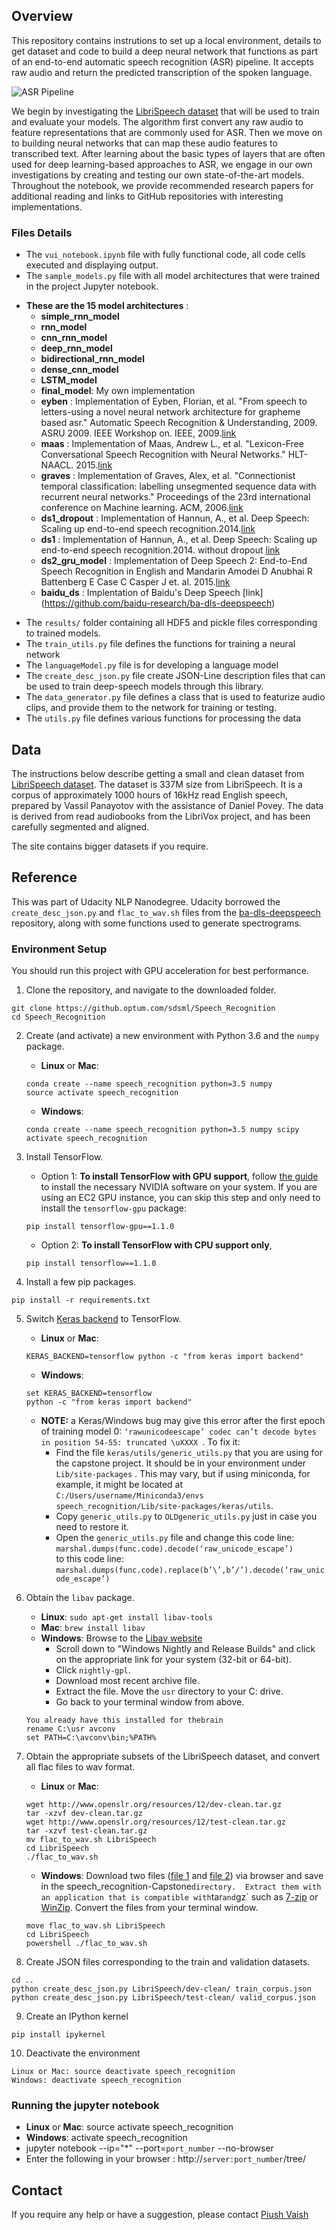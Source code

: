 [//]: # (Image References)

[image1]: ./images/pipeline.png "ASR Pipeline"
[image2]: ./images/select_kernel.png "select speech_recognition kernel"

## Overview

This repository contains instrutions to set up a local environment, details to get dataset and code to build a deep neural network that functions as part of an end-to-end automatic speech recognition (ASR) pipeline. It accepts raw audio and return the predicted transcription of the spoken language. 

![ASR Pipeline][image1]

We begin by investigating the [LibriSpeech dataset](http://www.openslr.org/12/) that will be used to train and evaluate your models. The algorithm first convert any raw audio to feature representations that are commonly used for ASR. Then we move on to building neural networks that can map these audio features to transcribed text. After learning about the basic types of layers that are often used for deep learning-based approaches to ASR, we engage in our own investigations by creating and testing our own state-of-the-art models. Throughout the notebook, we provide recommended research papers for additional reading and links to GitHub repositories with interesting implementations. 

### Files Details

- The `vui_notebook.ipynb` file with fully functional code, all code cells executed and displaying output.
- The `sample_models.py` file with all model architectures that were trained in the project Jupyter notebook.
* __These are the 15 model architectures__ : 
	* __simple_rnn_model__
	* __rnn_model__
	* __cnn_rnn_model__
	* __deep_rnn_model__
	* __bidirectional_rnn_model__
	* __dense_cnn_model__
	* __LSTM_model__
	* __final_model__: My own implementation
	* __eyben__ : Implementation of Eyben, Florian, et al. "From speech to letters-using a novel neural
        network architecture for grapheme based asr." Automatic Speech
        Recognition & Understanding, 2009. ASRU 2009. IEEE Workshop on. IEEE,
        2009.[link](http://citeseerx.ist.psu.edu/viewdoc/download?doi=10.1.1.330.9782&rep=rep1&type=pdf)
	* __maas__ : Implementation of Maas, Andrew L., et al. "Lexicon-Free Conversational Speech
        Recognition with Neural Networks." HLT-NAACL. 2015.[link](http://www.aclweb.org/anthology/N15-1038)
	* __graves__ : Implementation of Graves, Alex, et al. "Connectionist temporal classification:
        labelling unsegmented sequence data with recurrent neural networks."
        Proceedings of the 23rd international conference on Machine learning.
        ACM, 2006.[link](https://www.cs.toronto.edu/~graves/icml_2006.pdf)
	* __ds1_dropout__ : Implementation of Hannun, A., et al. Deep Speech: Scaling up end-to-end speech recognition.2014.[link](https://arxiv.org/abs/1412.5567)
	* __ds1__ : Implementation of Hannun, A., et al. Deep Speech: Scaling up end-to-end speech recognition.2014. without dropout [link](https://arxiv.org/abs/1412.5567)
	* __ds2_gru_model__ : Implementation of Deep Speech 2: End-to-End Speech Recognition in English and Mandarin
        Amodei D Anubhai R Battenberg E Case C Casper J et. al.
        2015.[link](https://arxiv.org/abs/1512.02595)
	* __baidu_ds__ : Implentation of Baidu's Deep Speech [link] (https://github.com/baidu-research/ba-dls-deepspeech)

- The `results/` folder containing all HDF5 and pickle files corresponding to trained models.
- The `train_utils.py` file defines the functions for training a neural network
- The `languageModel.py` file is for developing a language model
- The `create_desc_json.py` file create JSON-Line description files that can be used to
train deep-speech models through this library.
- The `data_generator.py` file defines a class that is used to featurize audio clips, and provide
them to the network for training or testing.
- The `utils.py` file defines various functions for processing the data

## Data

The instructions below describe getting a small and clean dataset from [LibriSpeech dataset](http://www.openslr.org/12/). The dataset is 337M size from LibriSpeech. It is a corpus of approximately 1000 hours of 16kHz read English speech, prepared by Vassil Panayotov with the assistance of Daniel Povey. The data is derived from read audiobooks from the LibriVox project, and has been carefully segmented and aligned.

The site contains bigger datasets if you require.



## Reference

This was part of Udacity NLP Nanodegree. Udacity borrowed the `create_desc_json.py` and `flac_to_wav.sh` files from the [ba-dls-deepspeech](https://github.com/baidu-research/ba-dls-deepspeech) repository, along with some functions used to generate spectrograms. 


### Environment Setup

You should run this project with GPU acceleration for best performance.

1. Clone the repository, and navigate to the downloaded folder.
```
git clone https://github.optum.com/sdsml/Speech_Recognition
cd Speech_Recognition
```

2. Create (and activate) a new environment with Python 3.6 and the `numpy` package.

	- __Linux__ or __Mac__: 
	```
	conda create --name speech_recognition python=3.5 numpy
	source activate speech_recognition
	```
	- __Windows__: 
	```
	conda create --name speech_recognition python=3.5 numpy scipy
	activate speech_recognition
	```

3. Install TensorFlow.
	- Option 1: __To install TensorFlow with GPU support__, follow [the guide](https://www.tensorflow.org/install/) to install the necessary NVIDIA software on your system.  If you are using an EC2 GPU instance, you can skip this step and only need to install the `tensorflow-gpu` package:
	```
	pip install tensorflow-gpu==1.1.0
	```
	- Option 2: __To install TensorFlow with CPU support only__,
	```
	pip install tensorflow==1.1.0
	```

4. Install a few pip packages.
```
pip install -r requirements.txt
```

5. Switch [Keras backend](https://keras.io/backend/) to TensorFlow.
	- __Linux__ or __Mac__: 
	```
	KERAS_BACKEND=tensorflow python -c "from keras import backend"
	```
	- __Windows__: 
	```
	set KERAS_BACKEND=tensorflow
	python -c "from keras import backend"
	```
	- __NOTE:__ a Keras/Windows bug may give this error after the first epoch of training model 0: `‘rawunicodeescape’ codec can’t decode bytes in position 54-55: truncated \uXXXX `. 
To fix it: 
		- Find the file `keras/utils/generic_utils.py` that you are using for the capstone project. It should be in your environment under `Lib/site-packages` . This may vary, but if using miniconda, for example, it might be located at `C:/Users/username/Miniconda3/envs speech_recognition/Lib/site-packages/keras/utils`.
		- Copy `generic_utils.py` to `OLDgeneric_utils.py` just in case you need to restore it.
		- Open the `generic_utils.py` file and change this code line:</br>`marshal.dumps(func.code).decode(‘raw_unicode_escape’)`</br>to this code line:</br>`marshal.dumps(func.code).replace(b’\’,b’/’).decode(‘raw_unicode_escape’)`

6. Obtain the `libav` package.
	- __Linux__: `sudo apt-get install libav-tools`
	- __Mac__: `brew install libav`
	- __Windows__: Browse to the [Libav website](https://libav.org/download/)
		- Scroll down to "Windows Nightly and Release Builds" and click on the appropriate link for your system (32-bit or 64-bit).
		- Click `nightly-gpl`.
		- Download most recent archive file.
		- Extract the file.  Move the `usr` directory to your C: drive.
		- Go back to your terminal window from above.
	```
	You already have this installed for thebrain
	rename C:\usr avconv
    set PATH=C:\avconv\bin;%PATH%
	```

7. Obtain the appropriate subsets of the LibriSpeech dataset, and convert all flac files to wav format.
	- __Linux__ or __Mac__: 
	```
	wget http://www.openslr.org/resources/12/dev-clean.tar.gz
	tar -xzvf dev-clean.tar.gz
	wget http://www.openslr.org/resources/12/test-clean.tar.gz
	tar -xzvf test-clean.tar.gz
	mv flac_to_wav.sh LibriSpeech
	cd LibriSpeech
	./flac_to_wav.sh
	```
	- __Windows__: Download two files ([file 1](http://www.openslr.org/resources/12/dev-clean.tar.gz) and [file 2](http://www.openslr.org/resources/12/test-clean.tar.gz)) via browser and save in the  speech_recognition-Capstone` directory.  Extract them with an application that is compatible with `tar` and `gz` such as [7-zip](http://www.7-zip.org/) or [WinZip](http://www.winzip.com/). Convert the files from your terminal window.
	```
	move flac_to_wav.sh LibriSpeech
	cd LibriSpeech
	powershell ./flac_to_wav.sh
	```

8. Create JSON files corresponding to the train and validation datasets.
```
cd ..
python create_desc_json.py LibriSpeech/dev-clean/ train_corpus.json
python create_desc_json.py LibriSpeech/test-clean/ valid_corpus.json
```

9. Create an IPython kernel
```
pip install ipykernel
```

10. Deactivate the environment
```
Linux or Mac: source deactivate speech_recognition 
Windows: deactivate speech_recognition

```

### Running the jupyter notebook
- __Linux__ or __Mac__: source activate speech_recognition
- __Windows__: activate speech_recognition
- jupyter notebook --ip="*" --port=`port_number` --no-browser
- Enter the following in your browser : http://`server:port_number`/tree/

## Contact 

If you require any help or have a suggestion, please contact [Piush Vaish](piushvaish@gmail.com)


